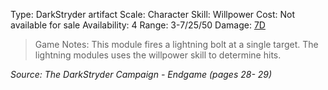
Type: DarkStryder artifact
Scale: Character
Skill: Willpower
Cost: Not available for sale
Availability: 4
Range: 3-7/25/50
Damage: <u>7D</u>

> Game Notes: 
> This module fires a lightning bolt at a single target. The lightning modules uses the willpower skill to determine hits.

*Source: The DarkStryder Campaign - Endgame (pages 28- 29)*